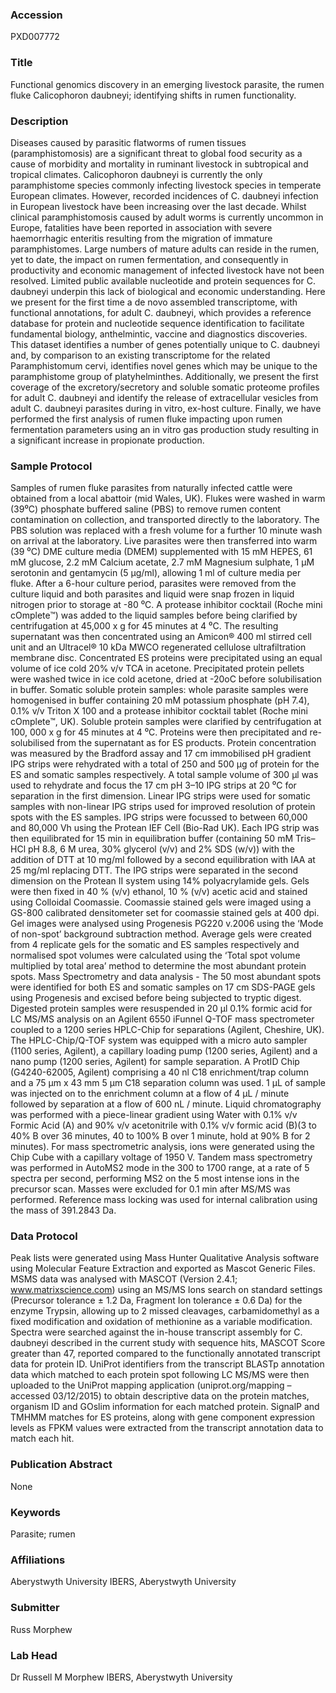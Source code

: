 ### Accession
PXD007772

### Title
Functional genomics discovery in an emerging livestock parasite, the rumen fluke Calicophoron daubneyi; identifying shifts in rumen functionality.

### Description
Diseases caused by parasitic flatworms of rumen tissues (paramphistomosis) are a significant threat to global food security as a cause of morbidity and mortality in ruminant livestock in subtropical and tropical climates. Calicophoron daubneyi is currently the only paramphistome species commonly infecting livestock species in temperate European climates. However, recorded incidences of C. daubneyi infection in European livestock have been increasing over the last decade. Whilst clinical paramphistomosis caused by adult worms is currently uncommon in Europe, fatalities have been reported in association with severe haemorrhagic enteritis resulting from the migration of immature paramphistomes. Large numbers of mature adults can reside in the rumen, yet to date, the impact on rumen fermentation, and consequently in productivity and economic management of infected livestock have not been resolved. Limited public available nucleotide and protein sequences for C. daubneyi underpin this lack of biological and economic understanding. Here we present for the first time a de novo assembled transcriptome, with functional annotations, for adult C. daubneyi, which provides a reference database for protein and nucleotide sequence identification to facilitate fundamental biology, anthelmintic, vaccine and diagnostics discoveries. This dataset identifies a number of genes potentially unique to C. daubneyi and, by comparison to an existing transcriptome for the related Paramphistomum cervi, identifies novel genes which may be unique to the paramphistome group of platyhelminthes. Additionally, we present the first coverage of the excretory/secretory and soluble somatic proteome profiles for adult C. daubneyi and identify the release of extracellular vesicles from adult C. daubneyi parasites during in vitro, ex-host culture. Finally, we have performed the first analysis of rumen fluke impacting upon rumen fermentation parameters using an in vitro gas production study resulting in a significant increase in propionate production.

### Sample Protocol
Samples of rumen fluke parasites from naturally infected cattle were obtained from a local abattoir (mid Wales, UK). Flukes were washed in warm (39⁰C) phosphate buffered saline (PBS) to remove rumen content contamination on collection, and transported directly to the laboratory. The PBS solution was replaced with a fresh volume for a further 10 minute wash on arrival at the laboratory. Live parasites were then transferred into warm (39 ⁰C) DME culture media (DMEM) supplemented with 15 mM HEPES, 61 mM glucose, 2.2 mM Calcium acetate, 2.7 mM Magnesium sulphate, 1 μM serotonin and gentamycin (5 μg/ml), allowing 1 ml of culture media per fluke. After a 6-hour culture period, parasites were removed from the culture liquid and both parasites and liquid were snap frozen in liquid nitrogen prior to storage at -80 ⁰C. A protease inhibitor cocktail (Roche mini cOmplete™) was added to the liquid samples before being clarified by centrifugation at 45,000 x g for 45 minutes at 4 ⁰C. The resulting supernatant was then concentrated using an Amicon® 400 ml stirred cell unit and an Ultracel® 10 kDa MWCO regenerated cellulose ultrafiltration membrane disc. Concentrated ES proteins were precipitated using an equal volume of ice cold 20% v/v TCA in acetone. Precipitated protein pellets were washed twice in ice cold acetone, dried at -20oC before solubilisation in buffer. Somatic soluble protein samples: whole parasite samples were homogenised in buffer containing 20 mM potassium phosphate (pH 7.4), 0.1% v/v Triton X 100 and a protease inhibitor cocktail tablet (Roche mini cOmplete™, UK). Soluble protein samples were clarified by centrifugation at 100, 000 x g for 45 minutes at 4 ⁰C. Proteins were then precipitated and re-solubilised from the supernatant as for ES products. Protein concentration was measured by the Bradford assay and 17 cm immobilised pH gradient IPG strips were rehydrated with a total of 250 and 500 µg of protein for the ES and somatic samples respectively. A total sample volume of 300 µl was used to rehydrate and focus the 17 cm pH 3–10 IPG strips at 20 ⁰C for separation in the first dimension. Linear IPG strips were used for somatic samples with non-linear IPG strips used for improved resolution of protein spots with the ES samples. IPG strips were focussed to between 60,000 and 80,000 Vh using the Protean IEF Cell (Bio-Rad UK). Each IPG strip was then equilibrated for 15 min in equilibration buffer (containing 50 mM Tris–HCl pH 8.8, 6 M urea, 30% glycerol (v/v) and 2% SDS (w/v)) with the addition of DTT at 10 mg/ml followed by a second equilibration with IAA at 25 mg/ml replacing DTT. The IPG strips were separated in the second dimension on the Protean II system using 14% polyacrylamide gels. Gels were then fixed in 40 % (v/v) ethanol, 10 % (v/v) acetic acid and stained using Colloidal Coomassie. Coomassie stained gels were imaged using a GS-800 calibrated densitometer set for coomassie stained gels at 400 dpi. Gel images were analysed using Progenesis PG220 v.2006 using the ‘Mode of non-spot’ background subtraction method. Average gels were created from 4 replicate gels for the somatic and ES samples respectively and normalised spot volumes were calculated using the ‘Total spot volume multiplied by total area’ method to determine the most abundant protein spots. Mass Spectrometry and data analysis - The 50 most abundant spots were identified for both ES and somatic samples on 17 cm SDS-PAGE gels using Progenesis and excised before being subjected to tryptic digest. Digested protein samples were resuspended in 20 µl 0.1% formic acid for LC MS/MS analysis on an Agilent 6550 iFunnel Q-TOF mass spectrometer coupled to a 1200 series HPLC-Chip for separations (Agilent, Cheshire, UK). The HPLC-Chip/Q-TOF system was equipped with a micro auto sampler (1100 series, Agilent), a capillary loading pump (1200 series, Agilent) and a nano pump (1200 series, Agilent) for sample separation. A ProtID Chip (G4240-62005, Agilent) comprising a 40 nl C18 enrichment/trap column and a 75 µm x 43 mm 5 µm C18 separation column was used. 1 µL of sample was injected on to the enrichment column at a flow of 4 µL / minute followed by separation at a flow of 600 nL / minute. Liquid chromatography was performed with a piece-linear gradient using Water with 0.1% v/v Formic Acid (A) and 90% v/v acetonitrile with 0.1% v/v formic acid (B)(3 to 40% B over 36 minutes, 40 to 100% B over 1 minute, hold at 90% B for 2 minutes). For mass spectrometric analysis, ions were generated using the Chip Cube with a capillary voltage of 1950 V. Tandem mass spectrometry was performed in AutoMS2 mode in the 300 to 1700 range, at a rate of 5 spectra per second, performing MS2 on the 5 most intense ions in the precursor scan. Masses were excluded for 0.1 min after MS/MS was performed. Reference mass locking was used for internal calibration using the mass of 391.2843 Da.

### Data Protocol
Peak lists were generated using Mass Hunter Qualitative Analysis software using Molecular Feature Extraction and exported as Mascot Generic Files. MSMS data was analysed with MASCOT (Version 2.4.1; www.matrixscience.com) using an MS/MS Ions search on standard settings (Precursor tolerance ± 1.2 Da, Fragment Ion tolerance ± 0.6 Da) for the enzyme Trypsin, allowing up to 2 missed cleavages, carbamidomethyl as a fixed modification and oxidation of methionine as a variable modification. Spectra were searched against the in-house transcript assembly for C. daubneyi described in the current study with sequence hits, MASCOT Score greater than 47, reported compared to the functionally annotated transcript data for protein ID. UniProt identifiers from the transcript BLASTp annotation data which matched to each protein spot following LC MS/MS were then uploaded to the UniProt mapping application (uniprot.org/mapping – accessed 03/12/2015) to obtain descriptive data on the protein matches, organism ID and GOslim information for each matched protein. SignalP and TMHMM matches for ES proteins, along with gene component expression levels as FPKM values were extracted from the transcript annotation data to match each hit.

### Publication Abstract
None

### Keywords
Parasite; rumen

### Affiliations
Aberystwyth University
IBERS, Aberystwyth University

### Submitter
Russ Morphew

### Lab Head
Dr Russell M Morphew
IBERS, Aberystwyth University


